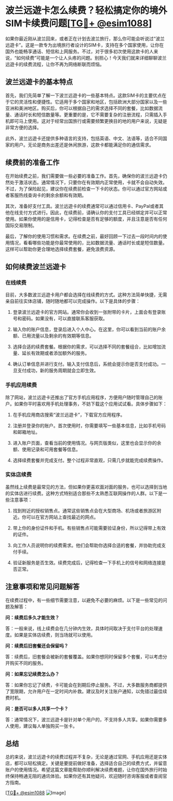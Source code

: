 # 波兰远遊卡怎么续费？轻松搞定你的境外SIM卡续费问题[[TG💪+ @esim1088](https://t.me/s/esim1088)]

如果你最近刚从波兰回来，或者正在计划去波兰旅行，那么你可能会听说过“波兰远遊卡”。这是一款专为出境旅行者设计的SIM卡，支持在多个国家使用，让你在国外也能畅享通话、短信和上网服务。不过，对于很多初次使用这款卡的人来说，“如何续费”可能是一个让人头疼的问题。别担心！今天我们就来详细聊聊波兰远遊卡的续费流程，让你不再为网络断联而烦恼。

## 波兰远遊卡的基本特点

首先，我们先简单了解一下波兰远遊卡的一些基本特点。这款SIM卡的主要优点在于它的灵活性和便捷性。它适用于多个国家和地区，包括欧洲大部分国家以及一些亚洲和美洲地区。购买后，你可以根据自己的需求选择不同的套餐，比如数据流量、通话时长和短信数量等。更重要的是，它不需要复杂的注册流程，只需插入手机即可马上使用。这对于经常出国旅行或需要频繁更换目的地的用户来说，无疑是非常方便的选择。

此外，波兰远遊卡还提供多种语言的支持，包括英语、中文、法语等，适合不同国家的用户。无论是商务出差还是休闲旅游，这款卡都能满足你的通信需求。

## 续费前的准备工作

在开始续费之前，我们需要做一些必要的准备工作。首先，确保你的波兰远遊卡仍然处于激活状态。通常情况下，只要你在有效期内正常使用，卡就不会自动失效。不过，为了保险起见，建议你在续费前检查一下卡的状态。你可以通过官方网站或者客服热线查询卡的剩余余额和有效期。

其次，准备好支付工具。波兰远遊卡的续费通常可以通过信用卡、PayPal或者其他在线支付方式进行。因此，在续费前，请确认你的支付工具已经绑定并可以正常使用。如果你使用的是信用卡，记得检查是否有足够的额度，并且注意是否有任何国际交易限制。

最后，了解你的使用习惯和需求。在续费之前，最好回顾一下过去一段时间内的使用情况，看看哪些功能是你最常使用的，比如数据流量、通话时长或是短信数量。这样可以帮助你更合理地选择续费套餐，避免浪费资源。

## 如何续费波兰远遊卡

### 在线续费

目前，大多数波兰远遊卡用户都会选择在线续费的方式。这种方法简单快捷，无需亲自前往实体店铺，随时随地都可以完成操作。以下是具体的步骤：

1. 登录波兰远遊卡的官方网站。通常你会收到一张附带的卡片，上面会有登录账号和密码。如果没有，可以直接联系客服获取。
   
2. 输入你的账户信息，登录后进入个人中心。在这里，你可以看到当前的账户余额、已用流量以及剩余的有效期等信息。

3. 选择合适的续费套餐。根据你的需求，可以选择不同的套餐组合，比如增加流量、延长有效期或者添加额外的服务。

4. 确认订单信息并进行支付。输入支付信息后，系统会提示你是否支付成功。一旦支付成功，新的服务周期就会立即生效。

### 手机应用续费

除了网站，波兰远遊卡还推出了官方手机应用程序，方便用户随时管理自己的账户。如果你平时喜欢用手机处理事务，不妨下载这个应用试试看。具体步骤如下：

1. 在手机应用商店搜索“波兰远遊卡”，下载官方应用程序。

2. 注册并登录你的账户。首次使用时，你需要填写一些基本信息，比如手机号码和邮箱地址。

3. 进入账户页面，查看当前的使用情况。与网页版类似，这里也会显示你的余额、使用记录和可用套餐等信息。

4. 选择续费套餐并完成支付。整个过程非常直观，只需几步就能完成续费操作。

### 实体店续费

虽然线上续费是最常见的方法，但如果你更喜欢面对面的服务，也可以选择到当地的实体店进行续费。这种方式特别适合那些不太熟悉互联网操作的人群。以下是一些注意事项：

1. 找到附近的授权销售点。通常这些销售点会在大型商场、机场或者旅游区附近。你可以在官方网站上查找最近的网点。

2. 带上你的身份证件和手机。有些销售点可能需要验证身份，所以记得带上有效的证件。

3. 向工作人员说明你的续费需求。他们会帮助你选择合适的套餐，并协助完成支付手续。

4. 验证新服务是否生效。续费完成后，记得检查一下手机上的信号和网络连接是否正常。

## 注意事项和常见问题解答

在续费过程中，有一些细节需要注意，以避免不必要的麻烦。以下是一些常见的问题及解答：

**问：续费后多久才能生效？**

答：一般来说，线上续费会在几分钟内生效，具体时间取决于支付平台的处理速度。如果是实体店续费，则当场就可以使用。

**问：续费后旧套餐还会保留吗？**

答：续费后，旧套餐会被新的套餐覆盖。如果你想同时保留多个套餐，可以考虑分开购买不同的服务。

**问：如果忘记续费怎么办？**

答：如果你忘记了续费，卡可能会在到期后停止服务。不过，大多数服务商都提供了宽限期，允许用户在一定时间内补救。建议及时关注账户通知，以免错过最佳续费时机。

**问：是否可以多人共享一个卡？**

答：通常情况下，波兰远遊卡是针对单个用户的，不支持多人共享。如果你需要多人使用，建议每人单独购买一张卡。

## 总结

总的来说，波兰远遊卡的续费过程并不复杂，无论是通过官网、手机应用还是实体店，都可以轻松搞定。关键是要提前做好准备，选择适合自己的续费方式，并留意账户的使用情况。希望这篇文章能帮助你顺利解决续费难题，让你在国外旅行时始终保持畅通无阻的通讯体验。如果你还有其他疑问，欢迎随时咨询客服或者查阅官方指南。

[[TG💪+ @esim1088](https://t.me/s/esim1088) ![Image](https://i.postimg.cc/4NQfJmqS/Snipaste-2025-05-13-00-14-12.png)]